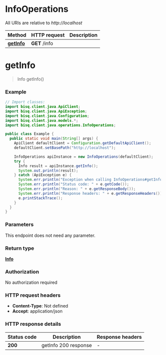 # InfoOperations

All URIs are relative to *http://localhost*

| Method | HTTP request | Description |
|------------- | ------------- | -------------|
| [**getInfo**](InfoOperations.md#getInfo) | **GET** /info |  |


<a id="getInfo"></a>
# **getInfo**
> Info getInfo()



### Example
```java
// Import classes:
import bisq.client.java.ApiClient;
import bisq.client.java.ApiException;
import bisq.client.java.Configuration;
import bisq.client.java.models.*;
import bisq.client.java.operations.InfoOperations;

public class Example {
  public static void main(String[] args) {
    ApiClient defaultClient = Configuration.getDefaultApiClient();
    defaultClient.setBasePath("http://localhost");

    InfoOperations apiInstance = new InfoOperations(defaultClient);
    try {
      Info result = apiInstance.getInfo();
      System.out.println(result);
    } catch (ApiException e) {
      System.err.println("Exception when calling InfoOperations#getInfo");
      System.err.println("Status code: " + e.getCode());
      System.err.println("Reason: " + e.getResponseBody());
      System.err.println("Response headers: " + e.getResponseHeaders());
      e.printStackTrace();
    }
  }
}
```

### Parameters
This endpoint does not need any parameter.

### Return type

[**Info**](Info.md)

### Authorization

No authorization required

### HTTP request headers

 - **Content-Type**: Not defined
 - **Accept**: application/json

### HTTP response details
| Status code | Description | Response headers |
|-------------|-------------|------------------|
| **200** | getInfo 200 response |  -  |

